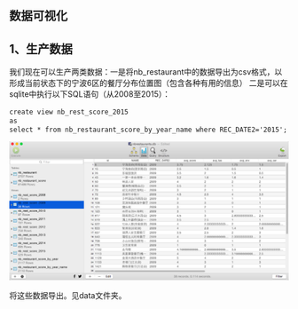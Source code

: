 数据可视化
-----------------
1、生产数据
-----------------
我们现在可以生产两类数据：一是将nb_restaurant中的数据导出为csv格式，以形成当前状态下的宁波6区的餐厅分布位置图（包含各种有用的信息）
二是可以在sqlite中执行以下SQL语句（从2008至2015）：

    create view nb_rest_score_2015
    as
    select * from nb_restaurant_score_by_year_name where REC_DATE2='2015';
    
![hello world](pic/a.png)

将这些数据导出。见data文件夹。